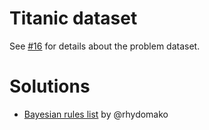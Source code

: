 # Titanic dataset

See [#16](https://github.com/suhailshergill/ProPL-meetup/issues/16) for details about the problem dataset.

# Solutions
- [Bayesian rules list](./rhydomako/2016_09_16_BRL.ipynb) by @rhydomako
